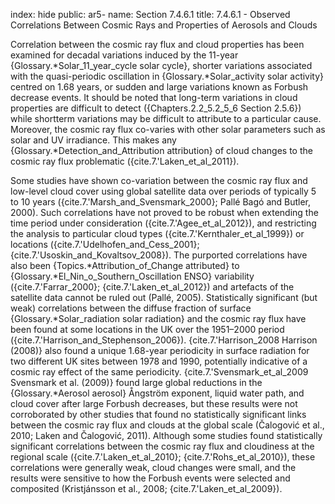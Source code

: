 index: hide
public: ar5-
name: Section 7.4.6.1
title: 7.4.6.1 - Observed Correlations Between Cosmic Rays and Properties of Aerosols and Clouds

Correlation between the cosmic ray flux and cloud properties has been examined for decadal variations induced by the 11-year {Glossary.*Solar_11_year_cycle solar cycle}, shorter variations associated with the quasi-periodic oscillation in {Glossary.*Solar_activity solar activity} centred on 1.68 years, or sudden and large variations known as Forbush decrease events. It should be noted that long-term variations in cloud properties are difficult to detect ({Chapters.2.2_5.2_5_6 Section 2.5.6}) while shortterm variations may be difficult to attribute to a particular cause. Moreover, the cosmic ray flux co-varies with other solar parameters such as solar and UV irradiance. This makes any {Glossary.*Detection_and_Attribution attribution} of cloud changes to the cosmic ray flux problematic ({cite.7.'Laken_et_al_2011}).

Some studies have shown co-variation between the cosmic ray flux and low-level cloud cover using global satellite data over periods of typically 5 to 10 years ({cite.7.'Marsh_and_Svensmark_2000}; Pallé Bagó and Butler, 2000). Such correlations have not proved to be robust when extending the time period under consideration ({cite.7.'Agee_et_al_2012}), and restricting the analysis to particular cloud types ({cite.7.'Kernthaler_et_al_1999}) or locations ({cite.7.'Udelhofen_and_Cess_2001}; {cite.7.'Usoskin_and_Kovaltsov_2008}). The purported correlations have also been {Topics.*Attribution_of_Change attributed} to {Glossary.*El_Nin_o_Southern_Oscillation ENSO} variability ({cite.7.'Farrar_2000}; {cite.7.'Laken_et_al_2012}) and artefacts of the satellite data cannot be ruled out (Pallé, 2005). Statistically significant (but weak) correlations between the diffuse fraction of surface {Glossary.*Solar_radiation solar radiation} and the cosmic ray flux have been found at some locations in the UK over the 1951–2000 period ({cite.7.'Harrison_and_Stephenson_2006}). {cite.7.'Harrison_2008 Harrison (2008)} also found a unique 1.68-year periodicity in surface radiation for two different UK sites between 1978 and 1990, potentially indicative of a cosmic ray effect of the same periodicity. {cite.7.'Svensmark_et_al_2009 Svensmark et al. (2009)} found large global reductions in the {Glossary.*Aerosol aerosol} Ångström exponent, liquid water path, and cloud cover after large Forbush decreases, but these results were not corroborated by other studies that found no statistically significant links between the cosmic ray flux and clouds at the global scale (Čalogović et al., 2010; Laken and Čalogović, 2011). Although some studies found statistically significant correlations between the cosmic ray flux and cloudiness at the regional scale ({cite.7.'Laken_et_al_2010}; {cite.7.'Rohs_et_al_2010}), these correlations were generally weak, cloud changes were small, and the results were sensitive to how the Forbush events were selected and composited (Kristjánsson et al., 2008; {cite.7.'Laken_et_al_2009}).
